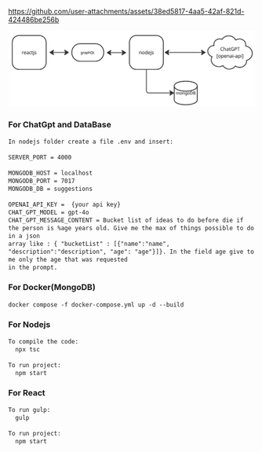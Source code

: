 https://github.com/user-attachments/assets/38ed5817-4aa5-42af-821d-424486be256b

![alt text](https://github.com/fabiose81/things-to-do/blob/master/things-to-do.jpg?raw=true)

### For ChatGpt and DataBase
    In nodejs folder create a file .env and insert:

    SERVER_PORT = 4000 

    MONGODB_HOST = localhost
    MONGODB_PORT = 7017
    MONGODB_DB = suggestions

    OPENAI_API_KEY =  {your api key}
    CHAT_GPT_MODEL = gpt-4o
    CHAT_GPT_MESSAGE_CONTENT = Bucket list of ideas to do before die if the person is %age years old. Give me the max of things possible to do in a json  
    array like : { "bucketList" : [{"name":"name", "description":"description", "age": "age"}]}. In the field age give to me only the age that was requested 
    in the prompt.
    
### For Docker(MongoDB)
    docker compose -f docker-compose.yml up -d --build

### For Nodejs
    To compile the code:
      npx tsc
      
    To run project:
      npm start

### For React
    To run gulp:
      gulp
      
    To run project:
      npm start
